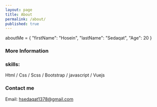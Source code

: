 ```yaml
---
layout: page
title: About
permalink: /about/
published: true
---
```


aboutMe = {
    "firstName": "Hosein",
    "lastName": "Sedaqat",
    "Age": 20
}
  

### More Information
### skills:
Html / Css / Scss / Bootstrap /  javascript / Vuejs
### Contact me

Email: hsedaqat1378@gmail.com
